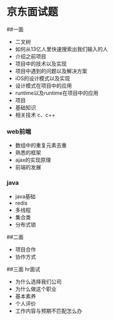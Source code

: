 # 京东面试题
##一面
* 二叉树
* 如何从13亿人里快速搜索出我们输入的人
* 介绍之前项目
* 项目中的技术以及实现
* 项目中遇到的问题以及解决方案
* iOS的设计模式以及实现
* 设计模式在项目中的应用
* runtime以及runtime在项目中的应用
* 项目
* 基础知识
* 相关技术 c、c++


### web前端
* 数组中的重复元素去重
* 熟悉的框架
* ajax的实现原理
* 前端的发展

### java
* java基础
* redis
* 多线程
* 集合类
* 分布式锁

##二面
* 项目合作
* 协作方式

##三面 hr面试
* 为什么选择我们公司
* 为什么做这个职业
* 基本素养
* 个人评价
* 工作内容与预期不匹配怎么办
